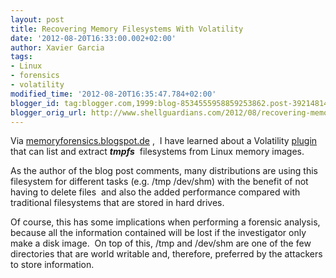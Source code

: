 ```yaml
---
layout: post
title: Recovering Memory Filesystems With Volatility
date: '2012-08-20T16:33:00.002+02:00'
author: Xavier Garcia
tags:
- Linux
- forensics
- volatility
modified_time: '2012-08-20T16:35:47.784+02:00'
blogger_id: tag:blogger.com,1999:blog-8534555958859253862.post-3921481431832932065
blogger_orig_url: http://www.shellguardians.com/2012/08/recovering-memory-filesystems-with.html
---
```

Via [memoryforensics.blogspot.de](http://memoryforensics.blogspot.de/2012/08/recoving-tmpfs-from-memory-with.html) ,  I have learned about a Volatility [plugin](http://code.google.com/p/volatility/source/browse/branches/linux-trunk/volatility/plugins/linux/tmpfs.py) that can list and extract _**tmpfs**_  filesystems from Linux memory images.

As the author of the blog post comments, many distributions are using this filesystem for different tasks (e.g. /tmp /dev/shm) with the benefit of not having to delete files  and also the added performance compared with traditional filesystems that are stored in hard drives.

Of course, this has some implications when performing a forensic analysis, because all the information contained will be lost if the investigator only make a disk image.  On top of this, /tmp and /dev/shm are one of the few directories that are world writable and, therefore, preferred by the attackers to store information.
